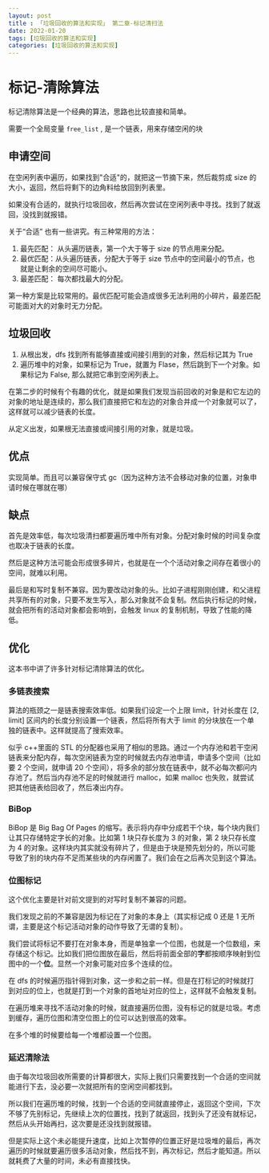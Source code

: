 ```yaml
---
layout: post
title : 「垃圾回收的算法和实现」 第二章-标记清扫法
date: 2022-01-20
tags: [垃圾回收的算法和实现]
categories: [垃圾回收的算法和实现]
---
```


# 标记-清除算法

标记清除算法是一个经典的算法，思路也比较直接和简单。

需要一个全局变量 `free_list` , 是一个链表，用来存储空闲的块

## 申请空间

在空闲列表中遍历，如果找到"合适"的，就把这一节摘下来，然后裁剪成 size 的大小，返回，然后将剩下的边角料给放回到列表里。

如果没有合适的，就执行垃圾回收，然后再次尝试在空闲列表中寻找。找到了就返回，没找到就报错。

关于“合适” 也有一些讲究。有三种常用的方法：

1. 最先匹配： 从头遍历链表，第一个大于等于 size 的节点用来分配。
2. 最优匹配：从头遍历链表，分配大于等于 size 节点中的空间最小的节点，也就是让剩余的空间尽可能小。
3. 最差匹配： 每次都找最大的分配。

第一种方案是比较常用的。最优匹配可能会造成很多无法利用的小碎片，最差匹配可能面对大的对象时无力分配。

## 垃圾回收 

1. 从根出发，dfs 找到所有能够直接或间接引用到的对象，然后标记其为 True
2. 遍历堆中的对象，如果标记为 True，就置为 Flase，然后跳到下一个对象。如果标记为 False, 那么就把它串到空闲列表上。

在第二步的时候有个有趣的优化，就是如果我们发现当前回收的对象是和它左边的对象的地址是连续的，那么我们直接把它和左边的对象合并成一个对象就可以了，这样就可以减少链表的长度。

从定义出发，如果根无法直接或间接引用的对象，就是垃圾。

## 优点

实现简单。而且可以兼容保守式 gc（因为这种方法不会移动对象的位置，对象申请时候在哪就在哪）

## 缺点

首先是效率低，每次垃圾清扫都要遍历堆中所有对象。分配对象时候的时间复杂度也取决于链表的长度。

然后是这种方法可能会形成很多碎片，也就是在一个个活动对象之间存在着很小的空间，就难以利用。

最后是和写时复制不兼容。因为要改动对象的头。比如子进程刚刚创建，和父进程共享所有的对象，只要不发生写入，那么对象就不会复制。然后执行标记的时候，就会把所有的活动对象都会影响到，会触发 linux 的复制机制，导致了性能的降低。

## 优化

这本书中讲了许多针对标记清除算法的优化。

### 多链表搜索

算法的瓶颈之一是链表搜索效率低。如果我们设定一个上限 limit，针对长度在 [2, limit] 区间内的长度分别设置一个链表，然后将所有大于 limit 的分块放在一个单独的链表中。这样就提高了搜索效率。

似乎 c++里面的 STL 的分配器也采用了相似的思路。通过一个内存池和若干空闲链表来分配内存，每次空闲链表为空的时候就去内存池申请，申请多个空间（比如要 2 个空间，就申请 20 个空间），将多余的部分放在链表中，就不必每次都问内存池了。然后当内存池不足的时候就进行 malloc，如果 malloc 也失败，就尝试把其他链表给回收了，然后凑出内存。

### BiBop

BiBop 是 Big Bag Of Pages 的缩写。表示将内存中分成若干个块，每个块内我们让其只存储特定字长的对象。比如第 1 块只存长度为 3 的对象，第 2 块只存长度为 4 的对象。这样块内其实就没有碎片了，但是由于块是预先划分的，所以可能导致了别的块内存不足而某些块的内存闲置了。我们会在之后再次见到这个算法。

### 位图标记

这个优化主要是针对前文提到的对写时复制不兼容的问题。

我们发现之前的不兼容是因为标记在了对象的本身上（其实标记成 0 还是 1 无所谓，主要是这个标记活动对象的动作导致了无谓的复制）。

我们尝试将标记不要打在对象本身，而是单独拿一个位图，也就是一个位数组，来存储这个标记。比如我们把位图放在最后，然后将前面全部的**字**都按顺序映射到位图中的一个**位**。显然一个对象可能对应多个连续的位。

在 dfs 的时候遍历指针得到对象，这一步和之前一样。但是在打标记的时候就打到对应的位上，也就是打到一个对象的首地址对应的位上，这样就不会触发复制。

在遍历堆来寻找不活动对象的时候，就直接遍历位图，没有标记的就是垃圾。考虑到缓存，遍历位图和清空位图上的位可以达到很高的效率。

在多个堆的时候要给每一个堆都设置一个位图。

### 延迟清除法

由于每次垃圾回收所需要的计算都很大，实际上我们只需要找到一个合适的空间就能进行下去，没必要一次就把所有的空闲空间都找到。

所以我们在遍历堆的时候，找到一个合适的空间就直接停止，返回这个空间，下次不够了先别标记，先继续上次的位置找，找到了就返回，找到头了还没有就标记，然后从头开始再扫，这次要是还没找到就报错。

但是实际上这个未必能提升速度，比如上次暂停的位置正好是垃圾堆的最后，再次遍历的时候就要遍历很多活动对象，然后找不到，再次标记，然后才能知道。所以就耗费了大量的时间，未必有直接找快。
